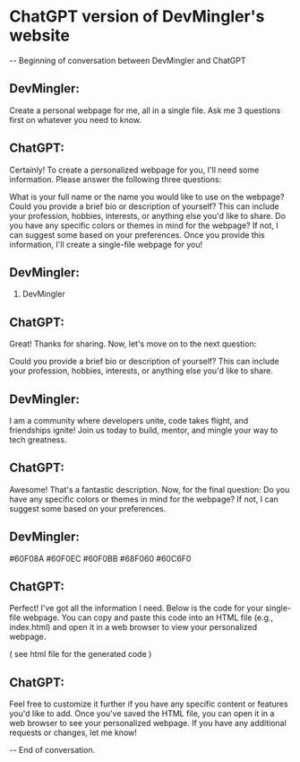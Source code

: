 # ChatGPT version of DevMingler's website

-- Beginning of conversation between DevMingler and ChatGPT

## DevMingler: 
Create a personal webpage for me, all in a single file. Ask me 3 questions first on whatever you need to know.

## ChatGPT: 
Certainly! To create a personalized webpage for you, I'll need some information. Please answer the following three questions:

What is your full name or the name you would like to use on the webpage?
Could you provide a brief bio or description of yourself? This can include your profession, hobbies, interests, or anything else you'd like to share.
Do you have any specific colors or themes in mind for the webpage? If not, I can suggest some based on your preferences.
Once you provide this information, I'll create a single-file webpage for you!

## DevMingler: 
1. DevMingler

## ChatGPT: 
Great! Thanks for sharing. Now, let's move on to the next question:

Could you provide a brief bio or description of yourself? This can include your profession, hobbies, interests, or anything else you'd like to share.

## DevMingler: 
I am a community where developers unite, code takes flight, and friendships ignite!
Join us today to build, mentor, and mingle your way to tech greatness.

## ChatGPT: 
Awesome! That's a fantastic description. Now, for the final question:
Do you have any specific colors or themes in mind for the webpage? If not, I can suggest some based on your preferences.

## DevMingler: 
#60F08A #60F0EC #60F0BB #68F060 #60C6F0

## ChatGPT: 
Perfect! I've got all the information I need. Below is the code for your single-file webpage. You can copy and paste this code into an HTML file (e.g., index.html) and open it in a web browser to view your personalized webpage.

( see html file for the generated code )

## ChatGPT: 
Feel free to customize it further if you have any specific content or features you'd like to add. Once you've saved the HTML file, you can open it in a web browser to see your personalized webpage. If you have any additional requests or changes, let me know!


-- End of conversation.